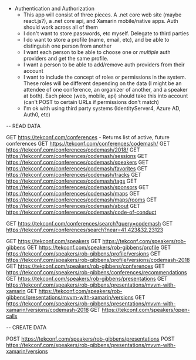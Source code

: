 - Authentication and Authorization
    - This app will consist of three pieces. A .net core web site (maybe react.js?), a .net core api, and Xamarin mobile/native apps.  Auth should work across all of them
    - I don't want to store passwords, etc myself. Delegate to third parties
    - I do want to store a profile (name, email, etc), and be able to distinguish one person from another
    - I want each person to be able to choose one or _multiple_ auth providers and get the same profile.
    - I want a person to be able to add/remove auth providers from their account
    - I want to include the concept of roles or permissions in the system. These roles will be different depending on the data (I might be an attendee of one conference, an organizer of another, and a speaker at both). Each piece (web, mobile, api) should take this into account (can't POST to certain URLs if permissions don't match)
    - I'm ok with using third party systems (IdentityServer4, Azure AD, Auth0, etc)

-- READ DATA

GET https://tekconf.com/conferences
    - Returns list of active, future conferences
GET https://tekconf.com/conferences/codemash/
GET https://tekconf.com/conferences/codemash/2018/
GET https://tekconf.com/conferences/codemash/sessions
GET https://tekconf.com/conferences/codemash/speakers
GET https://tekconf.com/conferences/codemash/favorites
GET https://tekconf.com/conferences/codemash/tracks
GET https://tekconf.com/conferences/codemash/tags
GET https://tekconf.com/conferences/codemash/sponsors
GET https://tekconf.com/conferences/codemash/maps
GET https://tekconf.com/conferences/codemash/maps/rooms
GET https://tekconf.com/conferences/codemash/about
GET https://tekconf.com/conferences/codemash/code-of-conduct

GET https://tekconf.com/conferences/search?query=codemash
GET https://tekconf.com/conferences/search?near=41.423&32.23123

GET https://tekconf.com/speakers
GET https://tekconf.com/speakers/rob-gibbens
GET https://tekconf.com/speakers/rob-gibbens/profile
GET https://tekconf.com/speakers/rob-gibbens/profile/versions
GET https://tekconf.com/speakers/rob-gibbens/profile/versions/codemash-2018
GET https://tekconf.com/speakers/rob-gibbens/conferences
GET https://tekconf.com/speakers/rob-gibbens/conferences/recommendations
GET https://tekconf.com/speakers/rob-gibbens/presentations
GET https://tekconf.com/speakers/rob-gibbens/presentations/mvvm-with-xamarin
GET https://tekconf.com/speakers/rob-gibbens/presentations/mvvm-with-xamarin/versions
GET https://tekconf.com/speakers/rob-gibbens/presentations/mvvm-with-xamarin/versions/codemash-2018
GET https://tekconf.com/speakers/open-calls

-- CREATE DATA

POST https://tekconf.com/speakers/rob-gibbens/presentations
POST https://tekconf.com/speakers/rob-gibbens/presentations/mvvm-with-xamarin/versions